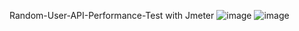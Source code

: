 Random-User-API-Performance-Test with Jmeter
![image](https://user-images.githubusercontent.com/23733827/217030173-52a573e6-9002-4919-89c6-13461cf3b098.png)
![image](https://user-images.githubusercontent.com/23733827/217030897-6624172c-1cf1-4a53-8868-9a73bc305704.png)

